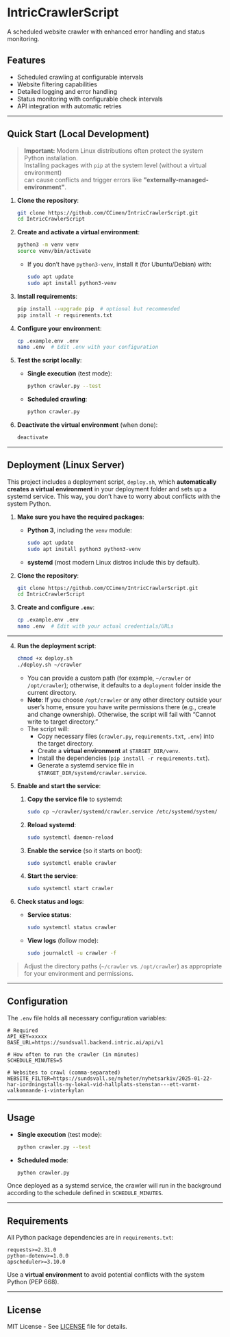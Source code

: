 # IntricCrawlerScript

A scheduled website crawler with enhanced error handling and status monitoring.

## Features

- Scheduled crawling at configurable intervals
- Website filtering capabilities
- Detailed logging and error handling
- Status monitoring with configurable check intervals
- API integration with automatic retries

---

## Quick Start (Local Development)

> **Important:** Modern Linux distributions often protect the system Python installation.  
> Installing packages with `pip` at the system level (without a virtual environment)  
> can cause conflicts and trigger errors like **"externally-managed-environment"**.

1. **Clone the repository**:
    ```bash
    git clone https://github.com/CCimen/IntricCrawlerScript.git
    cd IntricCrawlerScript
    ```

2. **Create and activate a virtual environment**:
    ```bash
    python3 -m venv venv
    source venv/bin/activate
    ```
    - If you don’t have `python3-venv`, install it (for Ubuntu/Debian) with:
      ```bash
      sudo apt update
      sudo apt install python3-venv
      ```

3. **Install requirements**:
    ```bash
    pip install --upgrade pip  # optional but recommended
    pip install -r requirements.txt
    ```

4. **Configure your environment**:
    ```bash
    cp .example.env .env
    nano .env  # Edit .env with your configuration
    ```

5. **Test the script locally**:
    - **Single execution** (test mode):
      ```bash
      python crawler.py --test
      ```
    - **Scheduled crawling**:
      ```bash
      python crawler.py
      ```

6. **Deactivate the virtual environment** (when done):
    ```bash
    deactivate
    ```

---

## Deployment (Linux Server)

This project includes a deployment script, `deploy.sh`, which **automatically creates a virtual environment** in your deployment folder and sets up a systemd service. This way, you don’t have to worry about conflicts with the system Python.

1. **Make sure you have the required packages**:
    - **Python 3**, including the `venv` module:
      ```bash
      sudo apt update
      sudo apt install python3 python3-venv
      ```
    - **systemd** (most modern Linux distros include this by default).

2. **Clone the repository**:
    ```bash
    git clone https://github.com/CCimen/IntricCrawlerScript.git
    cd IntricCrawlerScript
    ```

3. **Create and configure `.env`**:
    ```bash
    cp .example.env .env
    nano .env  # Edit with your actual credentials/URLs
    ```
---

4. **Run the deployment script**:
    ```bash
    chmod +x deploy.sh
    ./deploy.sh ~/crawler
    ```
    - You can provide a custom path (for example, `~/crawler` or `/opt/crawler`); otherwise, it defaults to a `deployment` folder inside the current directory.
    - **Note**: If you choose `/opt/crawler` or any other directory outside your user’s home, ensure you have write permissions there (e.g., create and change ownership). Otherwise, the script will fail with “Cannot write to target directory.”
    - The script will:
      - Copy necessary files (`crawler.py`, `requirements.txt`, `.env`) into the target directory.
      - Create a **virtual environment** at `$TARGET_DIR/venv`.
      - Install the dependencies (`pip install -r requirements.txt`).
      - Generate a systemd service file in `$TARGET_DIR/systemd/crawler.service`.

5. **Enable and start the service**:
    1. **Copy the service file** to systemd:
        ```bash
        sudo cp ~/crawler/systemd/crawler.service /etc/systemd/system/
        ```
    2. **Reload systemd**:
        ```bash
        sudo systemctl daemon-reload
        ```
    3. **Enable the service** (so it starts on boot):
        ```bash
        sudo systemctl enable crawler
        ```
    4. **Start the service**:
        ```bash
        sudo systemctl start crawler
        ```

6. **Check status and logs**:
    - **Service status**:
      ```bash
      sudo systemctl status crawler
      ```
    - **View logs** (follow mode):
      ```bash
      sudo journalctl -u crawler -f
      ```

> Adjust the directory paths (`~/crawler` vs. `/opt/crawler`) as appropriate for your environment and permissions.
---

## Configuration

The `.env` file holds all necessary configuration variables:

```env
# Required
API_KEY=xxxxx
BASE_URL=https://sundsvall.backend.intric.ai/api/v1

# How often to run the crawler (in minutes)
SCHEDULE_MINUTES=5

# Websites to crawl (comma-separated)
WEBSITE_FILTER=https://sundsvall.se/nyheter/nyhetsarkiv/2025-01-22-har-iordningstalls-ny-lokal-vid-hallplats-stenstan---ett-varmt-valkomnande-i-vinterkylan
```

---

## Usage

- **Single execution** (test mode):
  ```bash
  python crawler.py --test
  ```
- **Scheduled mode**:
  ```bash
  python crawler.py
  ```

Once deployed as a systemd service, the crawler will run in the background according to the schedule defined in `SCHEDULE_MINUTES`.

---

## Requirements

All Python package dependencies are in `requirements.txt`:

```
requests>=2.31.0
python-dotenv>=1.0.0
apscheduler>=3.10.0
```

Use a **virtual environment** to avoid potential conflicts with the system Python (PEP 668).

---

## License

MIT License - See [LICENSE](LICENSE) file for details.
